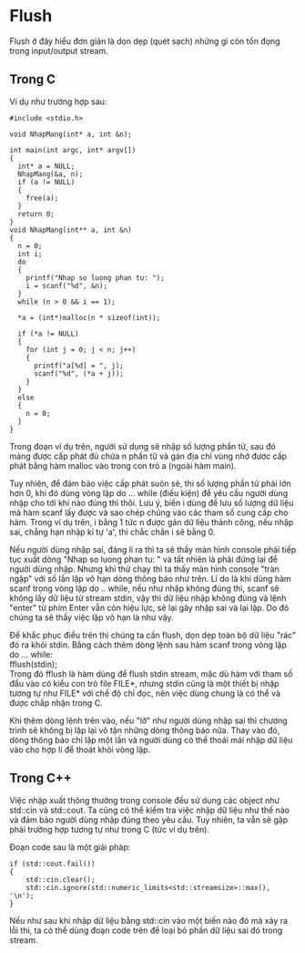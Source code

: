 # Flush

Flush ở đây hiểu đơn giản là dọn dẹp (quét sạch) những gì còn tồn đọng trong input/output stream.

## Trong C

Ví dụ như trường hợp sau:  
```
#include <stdio.h>

void NhapMang(int* a, int &n);

int main(int argc, int* argv[])
{
  int* a = NULL;
  NhapMang(&a, n);
  if (a != NULL)
  {
  	free(a);
  }
  return 0;
}
void NhapMang(int** a, int &n)
{
  n = 0;
  int i;
  do
  {
    printf("Nhap so luong phan tu: ");
    i = scanf("%d", &n);
  }
  while (n > 0 && i == 1);
  
  *a = (int*)malloc(n * sizeof(int));
  
  if (*a != NULL)
  {
    for (int j = 0; j < n; j++)
    {
      printf("a[%d] = ", j);
      scanf("%d", (*a + j));
    }
  }
  else
  {
    n = 0;
  }
}
```
Trong đoạn ví dụ trên, người sử dụng sẽ nhập số lượng phần tử, sau đó mảng được cấp phát đủ chứa n phần tử và gán địa chỉ vùng nhớ được cấp phát bằng hàm malloc vào trong con trỏ a (ngoài hàm main).

Tuy nhiên, để đảm bảo việc cấp phát suôn sẻ, thì số lượng phần tử phải lớn hơn 0, khi đó dùng vòng lặp do ... while (điều kiện) để yêu cầu người dùng nhập cho tới khi nào đúng thì thôi. Lưu ý, biến i dùng để lưu số lượng dữ liệu mà hàm scanf lấy được và sao chép chúng vào các tham số cung cấp cho hàm. Trong ví dụ trên, i bằng 1 tức n được gán dữ liệu thành công, nếu nhập sai, chẳng hạn nhập kí tự 'a', thì chắc chắn i sẽ bằng 0.

Nếu người dùng nhập sai, đáng lí ra thì ta sẽ thấy màn hình console phải tiếp tục xuất dòng "Nhap so luong phan tu: " và tất nhiên là phải đứng lại để người dùng nhập. Nhưng khi thử chạy thì ta thấy màn hình console "tràn ngập" với số lần lặp vô hạn dòng thông báo như trên. Lí do là khi dùng hàm scanf trong vòng lặp do .. while, nếu như nhập không đúng thì, scanf sẽ không lấy dữ liệu từ stream stdin, vậy thì dữ liệu nhập không đúng và lệnh "enter" từ phím Enter vẫn còn hiệu lực, sẽ lại gây nhập sai và lại lặp. Do đó chúng ta sẽ thấy việc lặp vô hạn là như vậy.

Để khắc phục điều trên thì chúng ta cần flush, dọn dẹp toàn bộ dữ liệu "rác" đó ra khỏi stdin. Bằng cách thêm dòng lệnh sau hàm scanf trong vòng lặp do ... while:  
fflush(stdin);  
Trong đó fflush là hàm dùng để flush stdin stream, mặc dù hàm với tham số đầu vào có kiểu con trỏ file FILE\*, nhưng stdin cũng là một thiết bị nhập tương tự như FILE\* với chế độ chỉ đọc, nên việc dùng chung là có thể và được chấp nhận trong C.

Khi thêm dòng lệnh trên vào, nếu "lỡ" như người dùng nhập sai thì chương trình sẽ không bị lặp lại vô tận những dòng thông báo nữa. Thay vào đó, dòng thông báo chỉ lặp một lần và người dùng có thể thoải mái nhập dữ liệu vào cho hợp lí để thoát khỏi vòng lặp.

## Trong C++

Việc nhập xuất thông thường trong console đều sử dụng các object như std::cin và std::cout. Ta cũng có thể kiểm tra việc nhập dữ liệu như thế nào và đảm bảo người dùng nhập đúng theo yêu cầu. Tuy nhiên, ta vẫn sẽ gặp phải trường hợp tương tự như trong C (tức ví dụ trên).

Đoạn code sau là một giải pháp:
```
if (std::cout.fail())
{
	std::cin.clear();
	std::cin.ignore(std::numeric_limits<std::streamsize>::max(), '\n');
}
```
Nếu như sau khi nhập dữ liệu bằng std::cin vào một biến nào đó mà xảy ra lỗi thì, ta có thể dùng đoạn code trên để loại bỏ phần dữ liệu sai đó trong stream.
